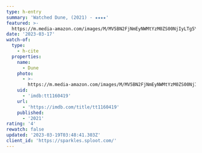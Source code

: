 ```yaml
---
type: h-entry
summary: 'Watched Dune, (2021) - ★★★★'
featured: >-
  https://m.media-amazon.com/images/M/MV5BN2FjNmEyNWMtYzM0ZS00NjIyLTg5YzYtYThlMGVjNzE1OGViXkEyXkFqcGdeQXVyMTkxNjUyNQ@@._V1_SX300.jpg
date: '2023-03-17'
watch-of:
  type:
    - h-cite
  properties:
    name:
      - Dune
    photo:
      - >-
        https://m.media-amazon.com/images/M/MV5BN2FjNmEyNWMtYzM0ZS00NjIyLTg5YzYtYThlMGVjNzE1OGViXkEyXkFqcGdeQXVyMTkxNjUyNQ@@._V1_SX300.jpg
    uid:
      - 'imdb:tt1160419'
    url:
      - 'https://imdb.com/title/tt1160419'
    published:
      - '2021'
rating: '4'
rewatch: false
updated: '2023-03-19T03:48:41.303Z'
client_id: 'https://sparkles.sploot.com/'
---
```


